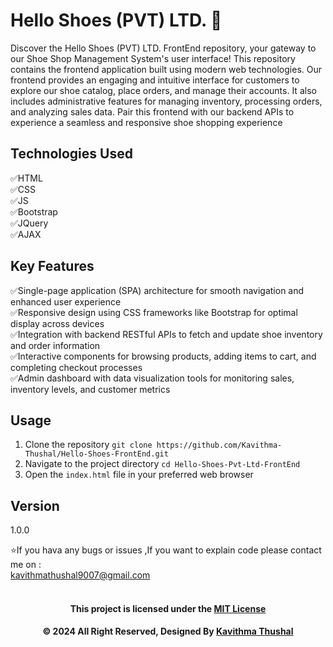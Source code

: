 # Hello Shoes (PVT) LTD. 👟

Discover the Hello Shoes (PVT) LTD. FrontEnd repository, your gateway to our Shoe Shop Management System's user
interface!
This repository contains the frontend application built using modern web technologies. Our frontend
provides an engaging and intuitive interface for customers to explore our shoe catalog, place orders, and manage their
accounts. It also includes administrative features for managing inventory, processing orders, and analyzing sales data.
Pair this frontend with our backend APIs to experience a seamless and responsive shoe shopping experience

## Technologies Used

✅HTML<br/>
✅CSS<br/>
✅JS<br/>
✅Bootstrap<br/>
✅JQuery<br/>
✅AJAX<br/>

## Key Features

✅Single-page application (SPA) architecture for smooth navigation and enhanced user experience<br/>
✅Responsive design using CSS frameworks like Bootstrap for optimal display across devices<br/>
✅Integration with backend RESTful APIs to fetch and update shoe inventory and order information<br/>
✅Interactive components for browsing products, adding items to cart, and completing checkout processes<br/>
✅Admin dashboard with data visualization tools for monitoring sales, inventory levels, and customer metrics<br/>

## Usage

1. Clone the repository `git clone https://github.com/Kavithma-Thushal/Hello-Shoes-FrontEnd.git`
2. Navigate to the project directory `cd Hello-Shoes-Pvt-Ltd-FrontEnd`
3. Open the `index.html` file in your preferred web browser

## Version

1.0.0

⭐️If you hava any bugs or issues ,If you want to explain code please contact me on :<br/>
[kavithmathushal9007@gmail.com](https://www.kavithmathushal9007@gmail.com)<br/><br/>

<div align="center">

#### This project is licensed under the [MIT License](LICENSE)

#### © 2024 All Right Reserved, Designed By [Kavithma Thushal](https://github.com/Kavithma-Thushal)

</div>
